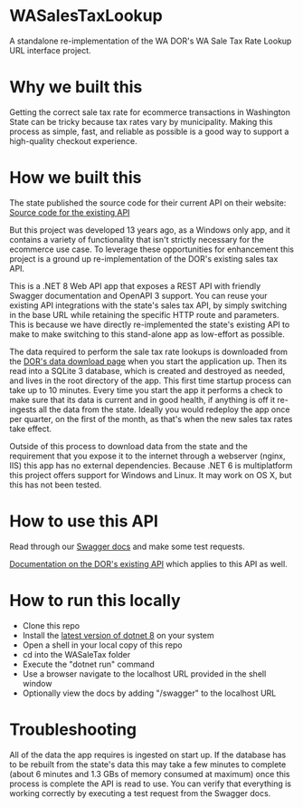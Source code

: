 # WASalesTaxLookup
A standalone re-implementation of the WA DOR's WA Sale Tax Rate Lookup URL interface project.

# Why we built this
Getting the correct sale tax rate for ecommerce transactions in Washington State can be tricky because tax rates vary by municipality. Making this process as simple, fast, and reliable as possible is a good way to support a high-quality checkout experience.

# How we built this
The state published the source code for their current API on their website:
[Source code for the existing API](https://dor.wa.gov/taxes-rates/retail-sales-tax/destination-based-sales-tax-and-streamlined-sales-tax/washington-sales-tax-rate-library-source-code)

But this project was developed 13 years ago, as a Windows only app, and it contains a variety of functionality that isn't strictly necessary for the ecommerce use case. To leverage these opportunities for enhancement this project is a ground up re-implementation of the DOR's existing sales tax API. 

This is a .NET 8 Web API app that exposes a REST API with friendly Swagger documentation and OpenAPI 3 support. You can reuse your existing API integrations with the state's sales tax API, by simply switching in the base URL while retaining the specific HTTP route and parameters. This is because we have directly re-implemented the state's existing API to make to make switching to this stand-alone app as low-effort as possible. 

The data required to perform the sale tax rate lookups is downloaded from the [DOR's data download page](https://dor.wa.gov/taxes-rates/sales-and-use-tax-rates/downloadable-database) when you start the application up. Then its read into a SQLite 3 database, which is created and destroyed as needed, and lives in the root directory of the app. This first time startup process can take up to 10 minutes. Every time you start the app it performs a check to make sure that its data is current and in good health, if anything is off it re-ingests all the data from the state. Ideally you would redeploy the app once per quarter, on the first of the month, as that's when the new sales tax rates take effect.

Outside of this process to download data from the state and the requirement that you expose it to the internet through a webserver (nginx, IIS) this app has no external dependencies. Because .NET 6 is multiplatform this project offers support for Windows and Linux. It may work on OS X, but this has not been tested.

# How to use this API
Read through our [Swagger docs](https://wataxlookup.acceleratenetworks.com/swagger/index.html) and make some test requests.

[Documentation on the DOR's existing API](https://dor.wa.gov/taxes-rates/retail-sales-tax/destination-based-sales-tax-and-streamlined-sales-tax/wa-sales-tax-rate-lookup-url-interface) which applies to this API as well.

# How to run this locally
* Clone this repo
* Install the [latest version of dotnet 8](https://dotnet.microsoft.com/download) on your system
* Open a shell in your local copy of this repo
* cd into the WASaleTax folder
* Execute the "dotnet run" command
* Use a browser navigate to the localhost URL provided in the shell window
* Optionally view the docs by adding "/swagger" to the localhost URL

# Troubleshooting
All of the data the app requires is ingested on start up. If the database has to be rebuilt from the state's data this may take a few minutes to complete (about 6 minutes and 1.3 GBs of memory consumed at maximum) once this process is complete the API is read to use. You can verify that everything is working correctly by executing a test request from the Swagger docs. 
